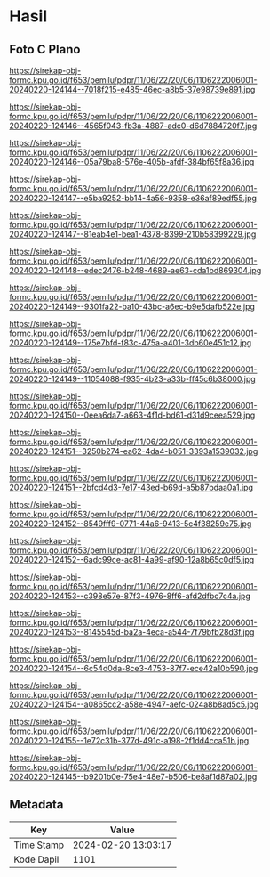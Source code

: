 # Hasil

## Foto C Plano

https://sirekap-obj-formc.kpu.go.id/f653/pemilu/pdpr/11/06/22/20/06/1106222006001-20240220-124144--7018f215-e485-46ec-a8b5-37e98739e891.jpg

https://sirekap-obj-formc.kpu.go.id/f653/pemilu/pdpr/11/06/22/20/06/1106222006001-20240220-124146--4565f043-fb3a-4887-adc0-d6d7884720f7.jpg

https://sirekap-obj-formc.kpu.go.id/f653/pemilu/pdpr/11/06/22/20/06/1106222006001-20240220-124146--05a79ba8-576e-405b-afdf-384bf65f8a36.jpg

https://sirekap-obj-formc.kpu.go.id/f653/pemilu/pdpr/11/06/22/20/06/1106222006001-20240220-124147--e5ba9252-bb14-4a56-9358-e36af89edf55.jpg

https://sirekap-obj-formc.kpu.go.id/f653/pemilu/pdpr/11/06/22/20/06/1106222006001-20240220-124147--81eab4e1-bea1-4378-8399-210b58399229.jpg

https://sirekap-obj-formc.kpu.go.id/f653/pemilu/pdpr/11/06/22/20/06/1106222006001-20240220-124148--edec2476-b248-4689-ae63-cda1bd869304.jpg

https://sirekap-obj-formc.kpu.go.id/f653/pemilu/pdpr/11/06/22/20/06/1106222006001-20240220-124149--9301fa22-ba10-43bc-a6ec-b9e5dafb522e.jpg

https://sirekap-obj-formc.kpu.go.id/f653/pemilu/pdpr/11/06/22/20/06/1106222006001-20240220-124149--175e7bfd-f83c-475a-a401-3db60e451c12.jpg

https://sirekap-obj-formc.kpu.go.id/f653/pemilu/pdpr/11/06/22/20/06/1106222006001-20240220-124149--11054088-f935-4b23-a33b-ff45c6b38000.jpg

https://sirekap-obj-formc.kpu.go.id/f653/pemilu/pdpr/11/06/22/20/06/1106222006001-20240220-124150--0eea6da7-a663-4f1d-bd61-d31d9ceea529.jpg

https://sirekap-obj-formc.kpu.go.id/f653/pemilu/pdpr/11/06/22/20/06/1106222006001-20240220-124151--3250b274-ea62-4da4-b051-3393a1539032.jpg

https://sirekap-obj-formc.kpu.go.id/f653/pemilu/pdpr/11/06/22/20/06/1106222006001-20240220-124151--2bfcd4d3-7e17-43ed-b69d-a5b87bdaa0a1.jpg

https://sirekap-obj-formc.kpu.go.id/f653/pemilu/pdpr/11/06/22/20/06/1106222006001-20240220-124152--8549fff9-0771-44a6-9413-5c4f38259e75.jpg

https://sirekap-obj-formc.kpu.go.id/f653/pemilu/pdpr/11/06/22/20/06/1106222006001-20240220-124152--6adc99ce-ac81-4a99-af90-12a8b65c0df5.jpg

https://sirekap-obj-formc.kpu.go.id/f653/pemilu/pdpr/11/06/22/20/06/1106222006001-20240220-124153--c398e57e-87f3-4976-8ff6-afd2dfbc7c4a.jpg

https://sirekap-obj-formc.kpu.go.id/f653/pemilu/pdpr/11/06/22/20/06/1106222006001-20240220-124153--8145545d-ba2a-4eca-a544-7f79bfb28d3f.jpg

https://sirekap-obj-formc.kpu.go.id/f653/pemilu/pdpr/11/06/22/20/06/1106222006001-20240220-124154--6c54d0da-8ce3-4753-87f7-ece42a10b590.jpg

https://sirekap-obj-formc.kpu.go.id/f653/pemilu/pdpr/11/06/22/20/06/1106222006001-20240220-124154--a0865cc2-a58e-4947-aefc-024a8b8ad5c5.jpg

https://sirekap-obj-formc.kpu.go.id/f653/pemilu/pdpr/11/06/22/20/06/1106222006001-20240220-124155--1e72c31b-377d-491c-a198-2f1dd4cca51b.jpg

https://sirekap-obj-formc.kpu.go.id/f653/pemilu/pdpr/11/06/22/20/06/1106222006001-20240220-124145--b9201b0e-75e4-48e7-b506-be8af1d87a02.jpg


## Metadata

| Key        | Value               |
| ---------- | ------------------- |
| Time Stamp | 2024-02-20 13:03:17 |
| Kode Dapil | 1101                |



